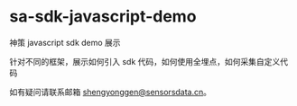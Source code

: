 # sa-sdk-javascript-demo

神策 javascript sdk demo 展示

针对不同的框架，展示如何引入 sdk 代码，如何使用全埋点，如何采集自定义代码

如有疑问请联系邮箱 shengyonggen@sensorsdata.cn。




